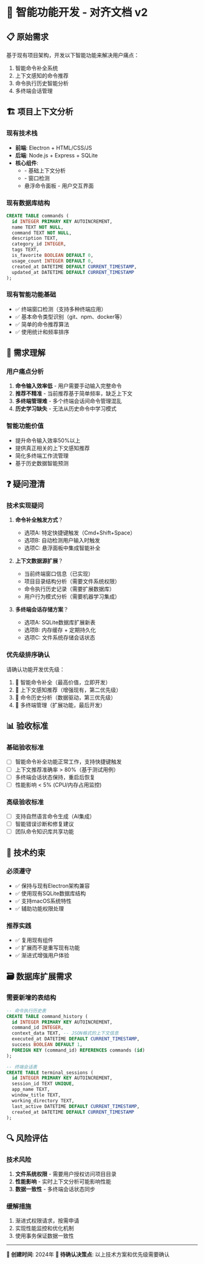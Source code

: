 # 🎯 智能功能开发 - 对齐文档 v2

## 📋 原始需求
基于现有项目架构，开发以下智能功能来解决用户痛点：
1. 智能命令补全系统
2. 上下文感知的命令推荐
3. 命令执行历史智能分析
4. 多终端会话管理

## 🏗️ 项目上下文分析

### 现有技术栈
- **前端**: Electron + HTML/CSS/JS
- **后端**: Node.js + Express + SQLite
- **核心组件**: 
  - <mcsymbol name="ContextAnalyzer" filename="context-analyzer.js" path="/Users/hb/Downloads/快速把命令放入到需要执行的地方/electron/context-analyzer.js" startline="1" type="class"></mcsymbol> - 基础上下文分析
  - <mcsymbol name="WindowDetector" filename="window-detector.js" path="/Users/hb/Downloads/快速把命令放入到需要执行的地方/electron/window-detector.js" startline="1" type="class"></mcsymbol> - 窗口检测
  - 悬浮命令面板 - 用户交互界面

### 现有数据库结构
```sql
CREATE TABLE commands (
  id INTEGER PRIMARY KEY AUTOINCREMENT,
  name TEXT NOT NULL,
  command TEXT NOT NULL,
  description TEXT,
  category_id INTEGER,
  tags TEXT,
  is_favorite BOOLEAN DEFAULT 0,
  usage_count INTEGER DEFAULT 0,
  created_at DATETIME DEFAULT CURRENT_TIMESTAMP,
  updated_at DATETIME DEFAULT CURRENT_TIMESTAMP
);
```

### 现有智能功能基础
- ✅ 终端窗口检测（支持多种终端应用）
- ✅ 基本命令类型识别（git、npm、docker等）
- ✅ 简单的命令推荐算法
- ✅ 使用统计和频率排序

## 🎯 需求理解

### 用户痛点分析
1. **命令输入效率低** - 用户需要手动输入完整命令
2. **推荐不精准** - 当前推荐基于简单频率，缺乏上下文
3. **多终端管理难** - 多个终端会话间命令管理混乱
4. **历史学习缺失** - 无法从历史命令中学习模式

### 智能功能价值
- 提升命令输入效率50%以上
- 提供真正相关的上下文感知推荐
- 简化多终端工作流管理
- 基于历史数据智能预测

## ❓ 疑问澄清

### 技术实现疑问
1. **命令补全触发方式**？
   - 选项A: 特定快捷键触发（Cmd+Shift+Space）
   - 选项B: 自动检测用户输入时触发
   - 选项C: 悬浮面板中集成智能补全

2. **上下文数据源扩展**？
   - 当前终端窗口信息（已实现）
   - 项目目录结构分析（需要文件系统权限）
   - 命令执行历史记录（需要扩展数据库）
   - 用户行为模式分析（需要机器学习集成）

3. **多终端会话存储方案**？
   - 选项A: SQLite数据库扩展新表
   - 选项B: 内存缓存 + 定期持久化
   - 选项C: 文件系统存储会话状态

### 优先级排序确认
请确认功能开发优先级：
1. 🥇 智能命令补全（最高价值，立即开发）
2. 🥈 上下文感知推荐（增强现有，第二优先级）
3. 🥉 命令历史分析（数据驱动，第三优先级）
4. 🏅 多终端管理（扩展功能，最后开发）

## 📊 验收标准

### 基础验收标准
- [ ] 智能命令补全功能正常工作，支持快捷键触发
- [ ] 上下文推荐准确率 > 80%（基于测试用例）
- [ ] 多终端会话状态保持，重启后恢复
- [ ] 性能影响 < 5% (CPU/内存占用监控)

### 高级验收标准
- [ ] 支持自然语言命令生成（AI集成）
- [ ] 智能错误诊断和修复建议
- [ ] 团队命令知识库共享功能

## 🔧 技术约束

### 必须遵守
- ✅ 保持与现有Electron架构兼容
- ✅ 使用现有SQLite数据库结构
- ✅ 支持macOS系统特性
- ✅ 辅助功能权限处理

### 推荐实践
- ✅ 复用现有<mcsymbol name="ContextAnalyzer" filename="context-analyzer.js" path="/Users/hb/Downloads/快速把命令放入到需要执行的地方/electron/context-analyzer.js" startline="1" type="class"></mcsymbol>组件
- ✅ 扩展而不是重写现有功能
- ✅ 渐进式增强用户体验

## 🗃️ 数据库扩展需求

### 需要新增的表结构
```sql
-- 命令执行历史表
CREATE TABLE command_history (
  id INTEGER PRIMARY KEY AUTOINCREMENT,
  command_id INTEGER,
  context_data TEXT, -- JSON格式的上下文信息
  executed_at DATETIME DEFAULT CURRENT_TIMESTAMP,
  success BOOLEAN DEFAULT 1,
  FOREIGN KEY (command_id) REFERENCES commands (id)
);

-- 终端会话表
CREATE TABLE terminal_sessions (
  id INTEGER PRIMARY KEY AUTOINCREMENT,
  session_id TEXT UNIQUE,
  app_name TEXT,
  window_title TEXT,
  working_directory TEXT,
  last_active DATETIME DEFAULT CURRENT_TIMESTAMP,
  created_at DATETIME DEFAULT CURRENT_TIMESTAMP
);
```

## 🔍 风险评估

### 技术风险
1. **文件系统权限** - 需要用户授权访问项目目录
2. **性能影响** - 实时上下文分析可能影响性能
3. **数据一致性** - 多终端会话状态同步

### 缓解措施
1. 渐进式权限请求，按需申请
2. 实现性能监控和优化机制
3. 使用事务保证数据一致性

---
**📅 创建时间**: 2024年
**🔄 待确认决策点**: 以上技术方案和优先级需要确认